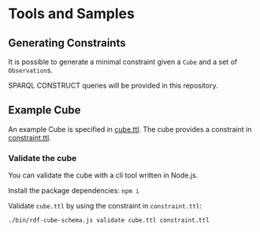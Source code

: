 # Tools and Samples

## Generating Constraints

It is possible to generate a minimal constraint given a `Cube` and a set of `Observation`s.

SPARQL CONSTRUCT queries will be provided in this repository.

## Example Cube

An example Cube is specified in [cube.ttl](cube.ttl). The cube provides a constraint in [constraint.ttl](constraint.ttl).

### Validate the cube

You can validate the cube with a cli tool written in Node.js.

Install the package dependencies: `npm i`

Validate `cube.ttl` by using the constraint in `constraint.ttl`: 

```./bin/rdf-cube-schema.js validate cube.ttl constraint.ttl```
